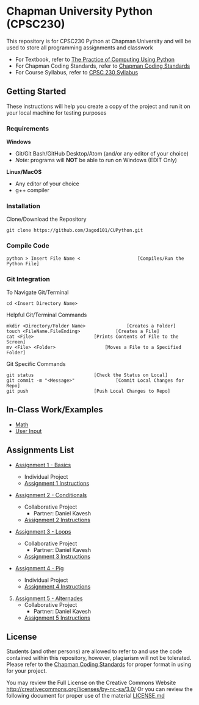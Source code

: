 # Chapman University Python (CPSC230)
This repository is for CPSC230 Python at Chapman University and will be used to store all programming assignments and classwork

- For Textbook, refer to [The Practice of Computing Using Python](CourseInfo/Python.pdf)
- For Chapman Coding Standards, refer to [Chapman Coding Standards](CourseInfo/ChapmanCodingStandards.pdf)
- For Course Syllabus, refer to [CPSC 230 Syllabus](CourseInfo/230syllabus.pdf)

## Getting Started
These instructions will help you create a copy of the project and run it on your local machine for testing purposes

### Requirements
**Windows**
- Git/Git Bash/GitHub Desktop/Atom (and/or any editor of your choice)
- _Note:_ programs will **NOT** be able to run on Windows (EDIT Only)

**Linux/MacOS**
- Any editor of your choice
- g++ compiler

### Installation
Clone/Download the Repository
```
git clone https://github.com/Jagod101/CUPython.git
```

### Compile Code
```
python > Insert File Name <						[Compiles/Run the Python File]
```

### Git Integration
To Navigate Git/Terminal
```
cd <Insert Directory Name>
```
Helpful Git/Terminal Commands
```
mkdir <Directory/Folder Name>				[Creates a Folder]
touch <FileName.FileEnding>				[Creates a File]
cat <File>						[Prints Contents of File to the Screen]
mv <File> <Folder>					[Moves a File to a Specified Folder]
```
Git Specific Commands
```
git status						[Check the Status on Local]
git commit -m "<Message>"				[Commit Local Changes for Repo]
git push						[Push Local Changes to Repo]
```

## In-Class Work/Examples
- [Math](In-Class/circumference.py/)
- [User Input](In-Class/prompt.py/)

## Assignments List
- [Assignment 1 - Basics](Assignments/Assignment1/)
	- Individual Project
	- [Assignment 1 Instructions](Assignments/Assignment1/Assignment1_Basics.docx)

- [Assignment 2 - Conditionals](Assignments/Assignment2/)
	- Collaborative Project
		- Partner: Daniel Kavesh
	- [Assignment 2 Instructions](Assignments/Assignment2/Assignment_Conditionals.pdf)

- [Assignment 3 - Loops](Assignments/Assignment3/)
	- Collaborative Project
		- Partner: Daniel Kavesh
	- [Assignment 3 Instructions](Assignments/Assignment3/Assignment_Loops.pdf)

- [Assignment 4 - Pig](Assignments/Assignment4/)
	- Individual Project
	- [Assignment 4 Instructions](Assignments/Assignment4/Assignment_Pig.docx)

5. [Assignment 5 - Alternades](Assignments/Assignment5/)
	- Collaborative Project
		- Partner: Daniel Kavesh
	- [Assignment 5 Instructions](Assignments/Assignment5/Assignment5.pdf)



## License
Students (and other persons) are allowed to refer to and use the code contained within this repository, however, plagiarism will not be tolerated. Please refer to the [Chapman Coding Standards](CourseInfo/ChapmanCodingStandards.pdf) for proper format in using for your project.

You may review the Full License on the Creative Commons Website http://creativecommons.org/licenses/by-nc-sa/3.0/
Or you can review the following document for proper use of the material [LICENSE.md](LICENSE.md)
